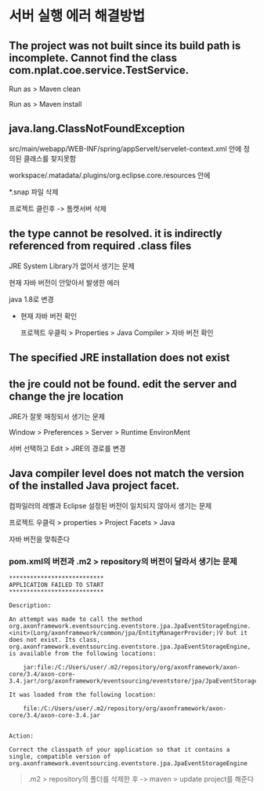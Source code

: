 # 서버 실행 에러 해결방법



## The project was not built since its build path is incomplete. Cannot find the class com.nplat.coe.service.TestService.

Run as > Maven clean

Run as > Maven install



## java.lang.ClassNotFoundException

src/main/webapp/WEB-INF/spring/appServelt/servelet-context.xml 안에 정의된 클래스를 찾지못함

workspace/.matadata/.plugins/org.eclipse.core.resources 안에

*.snap 파일 삭제

프로젝트 클린후 -> 톰켓서버 삭제



## the type cannot be resolved. it is indirectly referenced from required .class files

JRE System Library가 없어서 생기는 문제

현재 자바 버전이 안맞아서 발생한 에러

java 1.8로 변경

- 현재 자바 버전 확인

  프로젝트 우클릭 > Properties > Java Compiler > 자바 버전 확인



## The specified JRE installation does not exist



## the jre could not be found. edit the server and change the jre location

JRE가 잘못 매칭되서 생기는 문제

Window > Preferences > Server > Runtime EnvironMent

서버 선택하고 Edit > JRE의 경로를 변경



## Java compiler level does not match the version of the installed Java project facet.

컴파일러의 레벨과 Eclipse 설정된 버전이 일치되지 않아서 생기는 문제

프로젝트 우클릭 \> properties > Project Facets > Java

자바 버전을 맞춰준다





### pom.xml의 버전과 .m2 > repository의 버전이 달라서 생기는 문제

~~~
***************************
APPLICATION FAILED TO START
***************************

Description:

An attempt was made to call the method org.axonframework.eventsourcing.eventstore.jpa.JpaEventStorageEngine.<init>(Lorg/axonframework/common/jpa/EntityManagerProvider;)V but it does not exist. Its class, org.axonframework.eventsourcing.eventstore.jpa.JpaEventStorageEngine, is available from the following locations:

    jar:file:/C:/Users/user/.m2/repository/org/axonframework/axon-core/3.4/axon-core-3.4.jar!/org/axonframework/eventsourcing/eventstore/jpa/JpaEventStorageEngine.class

It was loaded from the following location:

    file:/C:/Users/user/.m2/repository/org/axonframework/axon-core/3.4/axon-core-3.4.jar


Action:

Correct the classpath of your application so that it contains a single, compatible version of org.axonframework.eventsourcing.eventstore.jpa.JpaEventStorageEngine
~~~

> .m2 > repository의 폴더를 삭제한 후 -> maven > update project를 해준다
